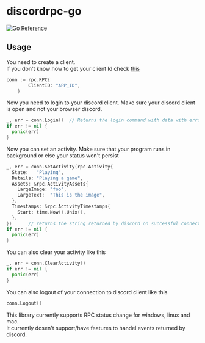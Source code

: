# discordrpc-go
[![Go Reference](https://pkg.go.dev/badge/github.com/bartick/discordrpc-go.svg)](https://pkg.go.dev/github.com/bartick/discordrpc-go)

## Usage

You need to create a client.     
If you don't know how to get your client Id check [this](./GET_APP_ID.md)
```go
conn := rpc.RPC{
		ClientID: "APP_ID",
	}
```
Now you need to login to your discord client. Make sure your discord client is open and not your browser discord.
```go
_, err = conn.Login()  // Returns the login command with data with error (if any)
if err != nil {
  panic(err)
}
  ```
Now you can set an activity. Make sure that your program runs in background or else your status won't persist
```go
_, err = conn.SetActivity(rpc.Activity{
  State:   "Playing",
  Details: "Playing a game",
  Assets: &rpc.ActivityAssets{
    LargeImage: "foo",
    LargeText:  "This is the image",
  },
  Timestamps: &rpc.ActivityTimestamps{
    Start: time.Now().Unix(),
  },
})      // returns the string returned by discord on successful connection and error (if any)
if err != nil {
  panic(err)
}
```
You can also clear your activity like this
```go
_, err = conn.ClearActivity()
if err != nil {
  panic(err)
}
```
You can also logout of your connection to discord client like this
```go
conn.Logout()
```

This library currently supports RPC status change for windows, linux and mac.            
It currently dosen't support/have features to handel events returned by discord. 
